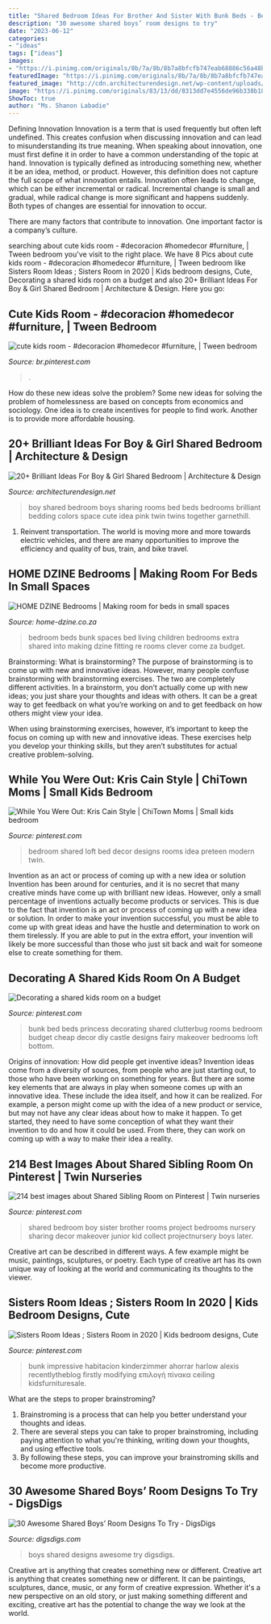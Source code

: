 ```yaml
---
title: "Shared Bedroom Ideas For Brother And Sister With Bunk Beds - Bedroom Beds Bunk Spaces Bed Living Children Bedrooms Extra Shared Into Making Dzine Fitting Re Rooms Clever Come Za Budget"
description: "30 awesome shared boys’ room designs to try"
date: "2023-06-12"
categories:
- "ideas"
tags: ["ideas"]
images:
- "https://i.pinimg.com/originals/8b/7a/8b/8b7a8bfcfb747eab68886c56a48b6b03.jpg"
featuredImage: "https://i.pinimg.com/originals/8b/7a/8b/8b7a8bfcfb747eab68886c56a48b6b03.jpg"
featured_image: "http://cdn.architecturendesign.net/wp-content/uploads/2015/05/AD-Shared-Bedroom-Boy-Girl-15.jpg"
image: "https://i.pinimg.com/originals/83/13/dd/8313dd7e4556de96b338b18ad5745103.jpg"
ShowToc: true
author: "Ms. Shanon Labadie"
---
```



Defining Innovation
Innovation is a term that is used frequently but often left undefined. This creates confusion when discussing innovation and can lead to misunderstanding its true meaning. When speaking about innovation, one must first define it in order to have a common understanding of the topic at hand.
Innovation is typically defined as introducing something new, whether it be an idea, method, or product. However, this definition does not capture the full scope of what innovation entails. Innovation often leads to change, which can be either incremental or radical. Incremental change is small and gradual, while radical change is more significant and happens suddenly. Both types of changes are essential for innovation to occur.

There are many factors that contribute to innovation. One important factor is a company’s culture.

	

		
searching about cute kids room - #decoracion #homedecor #furniture, | Tween bedroom you've visit to the right place. We have 8 Pics about cute kids room - #decoracion #homedecor #furniture, | Tween bedroom like Sisters Room Ideas ; Sisters Room in 2020 | Kids bedroom designs, Cute, Decorating a shared kids room on a budget and also 20+ Brilliant Ideas For Boy &amp; Girl Shared Bedroom | Architecture &amp; Design. Here you go:
		
    
## Cute Kids Room - #decoracion #homedecor #furniture, | Tween Bedroom

<img loading=lazy src="https://i.pinimg.com/originals/83/13/dd/8313dd7e4556de96b338b18ad5745103.jpg" onerror="this.onerror=null;this.src='https://tse2.mm.bing.net/th?id=OIP.7iDHxj4CPuY5yx-PKUJeSgHaKK&amp;pid=15.1';" alt="cute kids room - #decoracion #homedecor #furniture, | Tween bedroom">

_Source: br.pinterest.com_

>. 

	

How do these new ideas solve the problem?
Some new ideas for solving the problem of homelessness are based on concepts from economics and sociology. One idea is to create incentives for people to find work. Another is to provide more affordable housing.

    
## 20+ Brilliant Ideas For Boy &amp; Girl Shared Bedroom | Architecture &amp; Design

<img loading=lazy src="http://cdn.architecturendesign.net/wp-content/uploads/2015/05/AD-Shared-Bedroom-Boy-Girl-15.jpg" onerror="this.onerror=null;this.src='https://tse4.mm.bing.net/th?id=OIP.2NOLo52XIAUXstM8faSXDwHaJQ&amp;pid=15.1';" alt="20+ Brilliant Ideas For Boy &amp; Girl Shared Bedroom | Architecture &amp; Design">

_Source: architecturendesign.net_

>boy shared bedroom boys sharing rooms bed beds bedrooms brilliant bedding colors space cute idea pink twin twins together garnethill. 

	

1) Reinvent transportation. The world is moving more and more towards electric vehicles, and there are many opportunities to improve the efficiency and quality of bus, train, and bike travel. 

    
## HOME DZINE Bedrooms | Making Room For Beds In Small Spaces

<img loading=lazy src="http://www.home-dzine.co.za/2014/oct/110.jpg" onerror="this.onerror=null;this.src='https://tse3.mm.bing.net/th?id=OIP.wgFlPu0dSCdEueN_BvnoeQHaJ4&amp;pid=15.1';" alt="HOME DZINE Bedrooms | Making room for beds in small spaces">

_Source: home-dzine.co.za_

>bedroom beds bunk spaces bed living children bedrooms extra shared into making dzine fitting re rooms clever come za budget. 

	

Brainstorming: What is brainstorming?
The purpose of brainstorming is to come up with new and innovative ideas. However, many people confuse brainstorming with brainstorming exercises. The two are completely different activities.
In a brainstorm, you don’t actually come up with new ideas; you just share your thoughts and ideas with others. It can be a great way to get feedback on what you’re working on and to get feedback on how others might view your idea.

When using brainstorming exercises, however, it’s important to keep the focus on coming up with new and innovative ideas. These exercises help you develop your thinking skills, but they aren’t substitutes for actual creative problem-solving.

    
## While You Were Out: Kris Cain Style | ChiTown Moms | Small Kids Bedroom

<img loading=lazy src="https://i.pinimg.com/originals/8b/7a/8b/8b7a8bfcfb747eab68886c56a48b6b03.jpg" onerror="this.onerror=null;this.src='https://tse1.mm.bing.net/th?id=OIP.63qcrXN2yIAODw2G8gf1ewHaFj&amp;pid=15.1';" alt="While You Were Out: Kris Cain Style | ChiTown Moms | Small kids bedroom">

_Source: pinterest.com_

>bedroom shared loft bed decor designs rooms idea preteen modern twin. 

	

Invention as an act or process of coming up with a new idea or solution
Invention has been around for centuries, and it is no secret that many creative minds have come up with brilliant new ideas. However, only a small percentage of inventions actually become products or services. This is due to the fact that invention is an act or process of coming up with a new idea or solution. In order to make your invention successful, you must be able to come up with great ideas and have the hustle and determination to work on them tirelessly. If you are able to put in the extra effort, your invention will likely be more successful than those who just sit back and wait for someone else to create something for them.

    
## Decorating A Shared Kids Room On A Budget

<img loading=lazy src="https://s-media-cache-ak0.pinimg.com/originals/d6/88/17/d6881753b8fd248c408665efec002f99.jpg" onerror="this.onerror=null;this.src='https://tse4.mm.bing.net/th?id=OIP.kn10q78QrF3WnTv1I_ILqQHaFG&amp;pid=15.1';" alt="Decorating a shared kids room on a budget">

_Source: pinterest.com_

>bunk bed beds princess decorating shared clutterbug rooms bedroom budget cheap decor diy castle designs fairy makeover bedrooms loft bottom. 

	

Origins of innovation: How did people get inventive ideas?
Invention ideas come from a diversity of sources, from people who are just starting out, to those who have been working on something for years. But there are some key elements that are always in play when someone comes up with an innovative idea. These include the idea itself, and how it can be realized. For example, a person might come up with the idea of a new product or service, but may not have any clear ideas about how to make it happen. To get started, they need to have some conception of what they want their invention to do and how it could be used. From there, they can work on coming up with a way to make their idea a reality.

    
## 214 Best Images About Shared Sibling Room On Pinterest | Twin Nurseries

<img loading=lazy src="https://s-media-cache-ak0.pinimg.com/736x/09/3b/3f/093b3f611515447cfc2044b83b0177cc--shared-bedrooms-kid-bedrooms.jpg" onerror="this.onerror=null;this.src='https://tse2.mm.bing.net/th?id=OIP.PSK4DzcaUGWrp_Uhq9Ff3AHaLG&amp;pid=15.1';" alt="214 best images about Shared Sibling Room on Pinterest | Twin nurseries">

_Source: pinterest.com_

>shared bedroom boy sister brother rooms project bedrooms nursery sharing decor makeover junior kid collect projectnursery boys later. 

	

Creative art can be described in different ways. A few example might be music, paintings, sculptures, or poetry. Each type of creative art has its own unique way of looking at the world and communicating its thoughts to the viewer.

    
## Sisters Room Ideas ; Sisters Room In 2020 | Kids Bedroom Designs, Cute

<img loading=lazy src="https://i.pinimg.com/736x/e0/ef/60/e0ef60d2d62bb53b55fffe5ece934ec4.jpg" onerror="this.onerror=null;this.src='https://tse1.mm.bing.net/th?id=OIP.7m1DT92ehhyIm9Jv1DnUDAHaLK&amp;pid=15.1';" alt="Sisters Room Ideas ; Sisters Room in 2020 | Kids bedroom designs, Cute">

_Source: pinterest.com_

>bunk impressive habitacion kinderzimmer ahorrar harlow alexis recentlytheblog firstly modifying επιλογή πίνακα ceiling kidsfurnituresale. 

	

What are the steps to proper brainstroming?
1. Brainstroming is a process that can help you better understand your thoughts and ideas.
2. There are several steps you can take to proper brainstroming, including paying attention to what you're thinking, writing down your thoughts, and using effective tools.
3. By following these steps, you can improve your brainstroming skills and become more productive.

    
## 30 Awesome Shared Boys’ Room Designs To Try - DigsDigs

<img loading=lazy src="https://www.digsdigs.com/photos/awesome-shared-boys-room-designs-to-try-1.jpg" onerror="this.onerror=null;this.src='https://tse4.mm.bing.net/th?id=OIP.0Wlt5tip0y87IpAku2ybzAHaLH&amp;pid=15.1';" alt="30 Awesome Shared Boys’ Room Designs To Try - DigsDigs">

_Source: digsdigs.com_

>boys shared designs awesome try digsdigs. 

	

Creative art is anything that creates something new or different.
Creative art is anything that creates something new or different. It can be paintings, sculptures, dance, music, or any form of creative expression. Whether it's a new perspective on an old story, or just making something different and exciting, creative art has the potential to change the way we look at the world.

